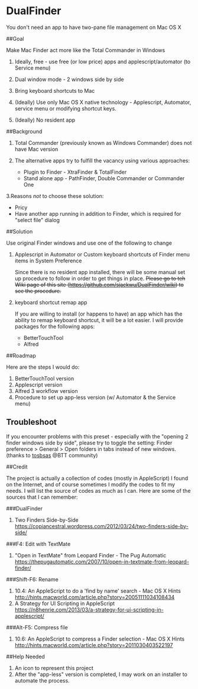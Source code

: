 # DualFinder
You don't need an app to have two-pane file management on Mac OS X

##Goal

Make Mac Finder act more like the Total Commander in Windows
	
1. Ideally, free - use free (or low price) apps and applescript/automator  (to Service menu) 

2. Dual window mode - 2 windows side by side

3. Bring keyboard shortcuts to Mac

4. (Ideally) Use only Mac OS X native technology - Applescript, Automator, service menu or modifying shortcut keys.

5. (Ideally) No resident app

##Background

1. Total Commander (previously known as Windows Commander) does not have Mac version

2. The alternative apps try to fulfill the vacancy using various approaches:

    * Plugin to Finder - XtraFinder & TotalFinder
    * Stand alone app - PathFinder, Double Commander or Commander One

3.Reasons *not* to choose these solution:

   * Pricy
   * Have another app running in addition to Finder, which is required for "select file" dialog 

##Solution

Use original Finder windows and use one of the following to change

1. Applescript in Automator or Custom keyboard shortcuts of Finder menu items in System Preference

   Since there is no resident app installed, there will be some manual set up procedure to follow in order to get things in place. ~~Please go to teh Wiki page of this site (https://github.com/sjackwu/DualFinder/wiki) to see the procedure.~~ 

2. keyboard shortcut remap app

   If you are willing to install (or happens to have) an app which has the ability to remap keyboard shortcut, it will be a lot easier. I will provide packages for the following apps:

    * BetterTouchTool
    * Alfred

##Roadmap

Here are the steps I would do:

1. BetterTouchTool version
2. Applescript version
3. Alfred 3 workflow version
4. Procedure to set up app-less version (w/ Automator & the Service menu)

## Troubleshoot

If you encounter problems with this preset - especially with the "opening 2 finder windows side by side", please try to toggle the setting: Finder preference > General > Open folders in tabs instead of new windows. (thanks to [tosbsas](https://community.folivora.ai/u/tosbsas) @BTT community)

##Credit

The project is actually a collection of codes (mostly in AppleScript) I found on the Internet, and of course sometimes I modify the codes to fit my needs. I will list the source of codes as much as I can. Here are some of the sources that I can remember:

###DualFinder
1. Two Finders Side-by-Side https://copiancestral.wordpress.com/2012/03/24/two-finders-side-by-side/

###F4: Edit with TextMate
1. "Open in TextMate" from Leopard Finder - The Pug Automatic https://thepugautomatic.com/2007/10/open-in-textmate-from-leopard-finder/

###Shift-F6: Rename
1. 10.4: An AppleScript to do a 'find by name' search - Mac OS X Hints http://hints.macworld.com/article.php?story=20051111034108434
2. A Strategy for UI Scripting in AppleScript https://n8henrie.com/2013/03/a-strategy-for-ui-scripting-in-applescript/

###Alt-F5: Compress file
1. 10.6: An AppleScript to compress a Finder selection - Mac OS X Hints http://hints.macworld.com/article.php?story=2011030403522197

##Help Needed

1. An icon to represent this project
2. After the "app-less" version is completed, I may work on an installer to automate the process.
